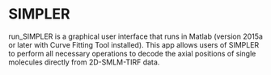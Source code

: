 # SIMPLER
 run_SIMPLER is a graphical user interface that runs in Matlab (version 2015a or later with Curve Fitting Tool installed). This app allows users of SIMPLER to perform all necessary operations to decode the axial positions of single molecules directly from 2D-SMLM-TIRF data. 
